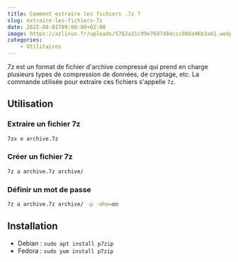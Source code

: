 ```yaml
---
title: Comment extraire les fichiers .7z ?
slug: extraire-les-fichiers-7z
date: 2022-08-01T09:00:00+02:00
image: https://azlinux.fr/uploads/5762a31c99e7697484ccc80da96b3a61.webp
categories:
    - Utilitaires 
---
```


7z est un format de fichier d'archive compressé qui prend en charge plusieurs types de compression de données, de cryptage, etc. La commande utilisée pour extraire ces fichiers s'appelle `7z`.

## Utilisation

### Extraire un fichier 7z

```bash
7zx e archive.7z
```

### Créer un fichier 7z

```bash
7z a archive.7z archive/
```

### Définir un mot de passe

```bash
7z a archive.7z archive/ -p -mhe=on
```

## Installation

- Debian : `sudo apt install p7zip`
- Fedora : `sudo yum install p7zip`
